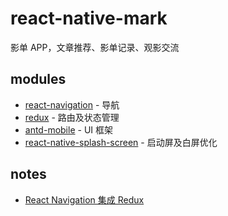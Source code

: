 # react-native-mark
影单 APP，文章推荐、影单记录、观影交流

## modules
- [react-navigation](https://reactnavigation.org/) - 导航
- [redux](https://redux.js.org/) - 路由及状态管理
- [antd-mobile](https://mobile.ant.design/docs/react/introduce-cn) - UI 框架
- [react-native-splash-screen](https://github.com/crazycodeboy/react-native-splash-screen) - 启动屏及白屏优化

## notes
- [React Navigation 集成 Redux](https://github.com/Hongye567/notes/blob/master/React%20Native/React%20Navigation%20%E9%9B%86%E6%88%90%20Redux.md)